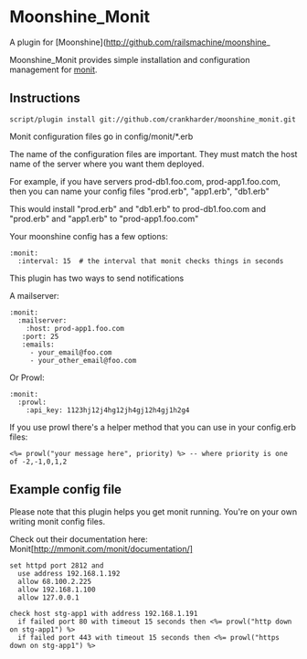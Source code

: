 Moonshine_Monit
===============

A plugin for [Moonshine](http://github.com/railsmachine/moonshine_

Moonshine_Monit provides simple installation and configuration management for [monit](http://mmonit.com/monit/).

Instructions
------------

    script/plugin install git://github.com/crankharder/moonshine_monit.git

Monit configuration files go in config/monit/*.erb

The name of the configuration files are important.  They must match the host name of the server where you want them deployed.

For example, if you have servers prod-db1.foo.com, prod-app1.foo.com, then you can name your config files "prod.erb", "app1.erb", "db1.erb"

This would install "prod.erb" and "db1.erb" to prod-db1.foo.com  and "prod.erb" and "app1.erb" to "prod-app1.foo.com"

Your moonshine config has a few options:

    :monit:
      :interval: 15  # the interval that monit checks things in seconds

This plugin has two ways to send notifications

A mailserver:

    :monit:
      :mailserver:
        :host: prod-app1.foo.com
       :port: 25
       :emails:
         - your_email@foo.com
         - your_other_email@foo.com

Or Prowl:

    :monit:
      :prowl:
        :api_key: 1123hj12j4hg12jh4gj12h4gj1h2g4
    

If you use prowl there's a helper method that you can use in your config.erb files:

    <%= prowl("your message here", priority) %> -- where priority is one of -2,-1,0,1,2    


Example config file
-------------------

Please note that this plugin helps you get monit running.  You're on your own writing monit config files.

Check out their documentation here: Monit[http://mmonit.com/monit/documentation/]

    set httpd port 2812 and
      use address 192.168.1.192
      allow 68.100.2.225
      allow 192.168.1.100
      allow 127.0.0.1

    check host stg-app1 with address 192.168.1.191
      if failed port 80 with timeout 15 seconds then <%= prowl("http down on stg-app1") %>
      if failed port 443 with timeout 15 seconds then <%= prowl("https down on stg-app1") %>